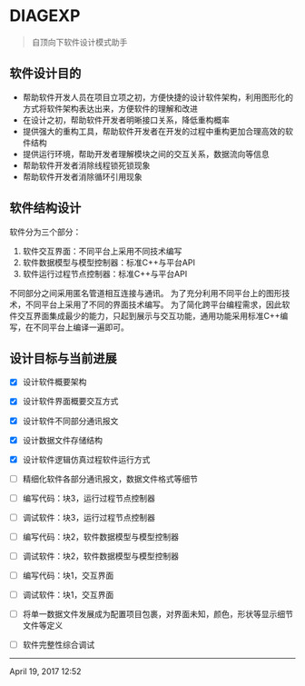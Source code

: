 # DIAGEXP
> 自顶向下软件设计模式助手

## 软件设计目的
* 帮助软件开发人员在项目立项之初，方便快捷的设计软件架构，利用图形化的方式将软件架构表达出来，方便软件的理解和改进
* 在设计之初，帮助软件开发者明晰接口关系，降低重构概率
* 提供强大的重构工具，帮助软件开发者在开发的过程中重构更加合理高效的软件结构
* 提供运行环境，帮助开发者理解模块之间的交互关系，数据流向等信息
* 帮助软件开发者消除线程锁死锁现象
* 帮助软件开发者消除循环引用现象

## 软件结构设计
软件分为三个部分：
1. 软件交互界面：不同平台上采用不同技术编写
2. 软件数据模型与模型控制器：标准C++与平台API
3. 软件运行过程节点控制器：标准C++与平台API

不同部分之间采用匿名管道相互连接与通讯。
为了充分利用不同平台上的图形技术，不同平台上采用了不同的界面技术编写。
为了简化跨平台编程需求，因此软件交互界面集成最少的能力，只起到展示与交互功能，通用功能采用标准C++编写，在不同平台上编译一遍即可。

## 设计目标与当前进展
- [x] 设计软件概要架构
- [x] 设计软件界面概要交互方式
- [x] 设计软件不同部分通讯报文
- [x] 设计数据文件存储结构
- [x] 设计软件逻辑仿真过程软件运行方式
- [ ] 精细化软件各部分通讯报文，数据文件格式等细节
- [ ] 编写代码：块3，运行过程节点控制器
- [ ] 调试软件：块3，运行过程节点控制器
- [ ] 编写代码：块2，软件数据模型与模型控制器
- [ ] 调试软件：块2，软件数据模型与模型控制器
- [ ] 编写代码：块1，交互界面
- [ ] 调试软件：块1，交互界面
- [ ] 将单一数据文件发展成为配置项目包裹，对界面未知，颜色，形状等显示细节文件等定义
- [ ] 软件完整性综合调试





- - -
April 19, 2017 12:52